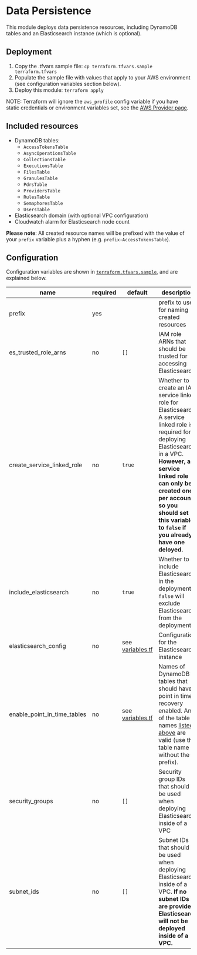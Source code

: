 # Data Persistence

This module deploys data persistence resources, including DynamoDB tables and an Elasticsearch instance (which is optional).

## Deployment

1. Copy the .tfvars sample file: `cp terraform.tfvars.sample terraform.tfvars`
2. Populate the sample file with values that apply to your AWS environment (see configuration variables section below).
3. Deploy this module: `terraform apply`

NOTE: Terraform will ignore the `aws_profile` config variable if you have static credentials or environment variables set, see the [AWS Provider page](https://www.terraform.io/docs/providers/aws/index.html#authentication).

## Included resources

- DynamoDB tables:
  - `AccessTokensTable`
  - `AsyncOperationsTable`
  - `CollectionsTable`
  - `ExecutionsTable`
  - `FilesTable`
  - `GranulesTable`
  - `PdrsTable`
  - `ProvidersTable`
  - `RulesTable`
  - `SemaphoresTable`
  - `UsersTable`
- Elasticsearch domain (with optional VPC configuration)
- Cloudwatch alarm for Elasticsearch node count

**Please note**: All created resource names will be prefixed with the value of your `prefix` variable plus a hyphen (e.g. `prefix-AccessTokensTable`).

## Configuration

Configuration variables are shown in [`terraform.tfvars.sample`](./terraform.tfvars.sample), and are explained below.

name|required|default|description
---|---|---|---
prefix|yes||prefix to use for naming created resources
es_trusted_role_arns|no|`[]`|IAM role ARNs that should be trusted for accessing Elasticsearch
create_service_linked_role|no|`true`|Whether to create an IAM service linked role for Elasticsearch. A service linked role is required for deploying Elasticsearch in a VPC. **However, a service linked role can only be created once per account, so you should set this variable to `false` if you already have one deloyed.**
include_elasticsearch|no|`true`|Whether to include Elasticsearch in the deployment. `false` will exclude Elasticsearch from the deployment.
elasticsearch_config|no|see [variables.tf](./variables.tf)|Configuration for the Elasticsearch instance
enable_point_in_time_tables|no|see [variables.tf](./variables.tf)|Names of DynamoDB tables that should have point in time recovery enabled. Any of the table names [listed above](#included-resources) are valid (use the table name without the prefix).
security_groups|no|`[]`|Security group IDs that should be used when deploying Elasticsearch inside of a VPC
subnet_ids|no|`[]`|Subnet IDs that should be used when deploying Elasticsearch inside of a VPC. **If no subnet IDs are provided, Elasticsearch will not be deployed inside of a VPC.**

